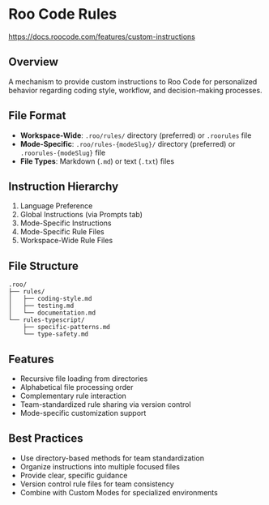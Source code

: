 # Roo Code Rules

https://docs.roocode.com/features/custom-instructions

## Overview
A mechanism to provide custom instructions to Roo Code for personalized behavior regarding coding style, workflow, and decision-making processes.

## File Format
- **Workspace-Wide**: `.roo/rules/` directory (preferred) or `.roorules` file
- **Mode-Specific**: `.roo/rules-{modeSlug}/` directory (preferred) or `.roorules-{modeSlug}` file
- **File Types**: Markdown (`.md`) or text (`.txt`) files

## Instruction Hierarchy
1. Language Preference
2. Global Instructions (via Prompts tab)
3. Mode-Specific Instructions
4. Mode-Specific Rule Files
5. Workspace-Wide Rule Files

## File Structure
```
.roo/
├── rules/
│   ├── coding-style.md
│   ├── testing.md
│   └── documentation.md
└── rules-typescript/
    ├── specific-patterns.md
    └── type-safety.md
```

## Features
- Recursive file loading from directories
- Alphabetical file processing order
- Complementary rule interaction
- Team-standardized rule sharing via version control
- Mode-specific customization support

## Best Practices
- Use directory-based methods for team standardization
- Organize instructions into multiple focused files
- Provide clear, specific guidance
- Version control rule files for team consistency
- Combine with Custom Modes for specialized environments